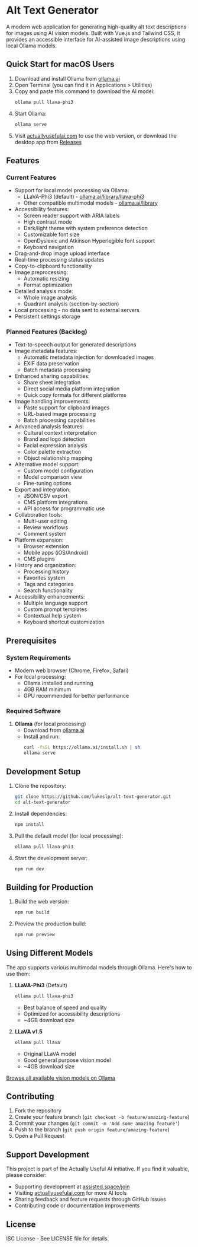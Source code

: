 # Alt Text Generator

A modern web application for generating high-quality alt text descriptions for images using AI vision models. Built with Vue.js and Tailwind CSS, it provides an accessible interface for AI-assisted image descriptions using local Ollama models.

## Quick Start for macOS Users

1. Download and install Ollama from [ollama.ai](https://ollama.ai)
2. Open Terminal (you can find it in Applications > Utilities)
3. Copy and paste this command to download the AI model:
   ```bash
   ollama pull llava-phi3
   ```
4. Start Ollama:
   ```bash
   ollama serve
   ```
5. Visit [actuallyusefulai.com](https://actuallyusefulai.com) to use the web version, or download the desktop app from [Releases](https://github.com/lukeslp/alt-text-generator/releases)

## Features

### Current Features
- Support for local model processing via Ollama:
  - LLaVA-Phi3 (default) - [ollama.ai/library/llava-phi3](https://ollama.ai/library/llava-phi3)
  - Other compatible multimodal models - [ollama.ai/library](https://ollama.ai/library/)
- Accessibility features:
  - Screen reader support with ARIA labels
  - High contrast mode
  - Dark/light theme with system preference detection
  - Customizable font size
  - OpenDyslexic and Atkinson Hyperlegible font support
  - Keyboard navigation
- Drag-and-drop image upload interface
- Real-time processing status updates
- Copy-to-clipboard functionality
- Image preprocessing:
  - Automatic resizing
  - Format optimization
- Detailed analysis mode:
  - Whole image analysis
  - Quadrant analysis (section-by-section)
- Local processing - no data sent to external servers
- Persistent settings storage

### Planned Features (Backlog)
- Text-to-speech output for generated descriptions
- Image metadata features:
  - Automatic metadata injection for downloaded images
  - EXIF data preservation
  - Batch metadata processing
- Enhanced sharing capabilities:
  - Share sheet integration
  - Direct social media platform integration
  - Quick copy formats for different platforms
- Image handling improvements:
  - Paste support for clipboard images
  - URL-based image processing
  - Batch processing capabilities
- Advanced analysis features:
  - Cultural context interpretation
  - Brand and logo detection
  - Facial expression analysis
  - Color palette extraction
  - Object relationship mapping
- Alternative model support:
  - Custom model configuration
  - Model comparison view
  - Fine-tuning options
- Export and integration:
  - JSON/CSV export
  - CMS platform integrations
  - API access for programmatic use
- Collaboration tools:
  - Multi-user editing
  - Review workflows
  - Comment system
- Platform expansion:
  - Browser extension
  - Mobile apps (iOS/Android)
  - CMS plugins
- History and organization:
  - Processing history
  - Favorites system
  - Tags and categories
  - Search functionality
- Accessibility enhancements:
  - Multiple language support
  - Custom prompt templates
  - Contextual help system
  - Keyboard shortcut customization

## Prerequisites

### System Requirements
- Modern web browser (Chrome, Firefox, Safari)
- For local processing:
  - Ollama installed and running
  - 4GB RAM minimum
  - GPU recommended for better performance

### Required Software
1. **Ollama** (for local processing)
   - Download from [ollama.ai](https://ollama.ai)
   - Install and run:
     ```bash
     curl -fsSL https://ollama.ai/install.sh | sh
     ollama serve
     ```

## Development Setup

1. Clone the repository:
   ```bash
   git clone https://github.com/lukeslp/alt-text-generator.git
   cd alt-text-generator
   ```

2. Install dependencies:
   ```bash
   npm install
   ```

3. Pull the default model (for local processing):
   ```bash
   ollama pull llava-phi3
   ```

4. Start the development server:
   ```bash
   npm run dev
   ```

## Building for Production

1. Build the web version:
   ```bash
   npm run build
   ```

2. Preview the production build:
   ```bash
   npm run preview
   ```

## Using Different Models

The app supports various multimodal models through Ollama. Here's how to use them:

1. **LLaVA-Phi3** (Default)
   ```bash
   ollama pull llava-phi3
   ```
   - Best balance of speed and quality
   - Optimized for accessibility descriptions
   - ~4GB download size

2. **LLaVA v1.5**
   ```bash
   ollama pull llava
   ```
   - Original LLaVA model
   - Good general purpose vision model
   - ~4GB download size

[Browse all available vision models on Ollama](https://ollama.ai/library?q=vision)

## Contributing

1. Fork the repository
2. Create your feature branch (`git checkout -b feature/amazing-feature`)
3. Commit your changes (`git commit -m 'Add some amazing feature'`)
4. Push to the branch (`git push origin feature/amazing-feature`)
5. Open a Pull Request

## Support Development

This project is part of the Actually Useful AI initiative. If you find it valuable, please consider:

- Supporting development at [assisted.space/join](https://assisted.space/join)
- Visiting [actuallyusefulai.com](https://actuallyusefulai.com) for more AI tools
- Sharing feedback and feature requests through GitHub issues
- Contributing code or documentation improvements

## License

ISC License - See LICENSE file for details.
